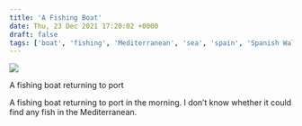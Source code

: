 ```yaml
---
title: 'A Fishing Boat'
date: Thu, 23 Dec 2021 17:20:02 +0000
draft: false
tags: ['boat', 'fishing', 'Mediterranean', 'sea', 'spain', 'Spanish Walks']
---
```


![](https://www.main-vision.com/richard/blog/wp-content/uploads/2021/12/img_7750-1024x462.jpg)

A fishing boat returning to port

A fishing boat returning to port in the morning. I don’t know whether it could find any fish in the Mediterranean.